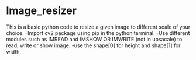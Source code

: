 # Image_resizer
This is a basic python code to resize a given image to different scale of your choice.
-Import cv2 package using pip in the python terminal.
-Use different modules such as IMREAD and IMSHOW OR IMWRITE (not in upsacale) to read, write or show image.
-use the shape[0] for height and shape[1] for width.


  									
